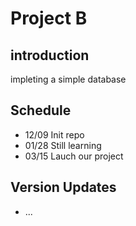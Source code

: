 # Project B

## introduction
impleting a simple database

## Schedule
- 12/09 Init repo
- 01/28 Still learning
- 03/15 Lauch our project

## Version Updates
- ...
